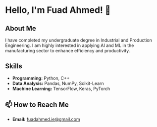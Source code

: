 # Hello, I'm Fuad Ahmed! 👋

## About Me
I have completed my undergraduate degree in Industrial and Production Engineering. I am highly interested in applying AI and ML in the manufacturing sector to enhance efficiency and productivity.

## Skills
- **Programming:** Python, C++
- **Data Analysis:** Pandas, NumPy, Scikit-Learn
- **Machine Learning:** TensorFlow, Keras, PyTorch

## 📫 How to Reach Me
- **Email:** fuadahmed.ie@gmail.com
